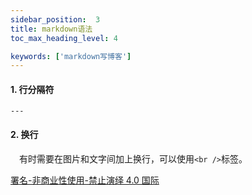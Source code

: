```yaml
---
sidebar_position:  3
title: markdown语法
toc_max_heading_level: 4

keywords: ['markdown写博客']
---
```


#### 1. 行分隔符

    ---

#### 2. 换行

 有时需要在图片和文字间加上换行，可以使用`<br />`标签。

[署名-非商业性使用-禁止演绎 4.0 国际](https://creativecommons.org/licenses/by-nc-nd/4.0/deed.zh)
